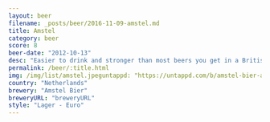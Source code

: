 ```yaml
---
layout: beer
filename: _posts/beer/2016-11-09-amstel.md
title: Amstel
category: beer
score: 8
beer-date: "2012-10-13"
desc: "Easier to drink and stronger than most beers you get in a British pub"
permalink: /beer/:title.html
img: /img/list/amstel.jpeguntappd: "https://untappd.com/b/amstel-bier-amstel/72160"
country: "Netherlands"
brewery: "Amstel Bier"
breweryURL: "breweryURL"
style: "Lager - Euro"
---
```


